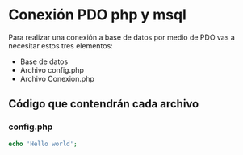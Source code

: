 # Conexión PDO php y msql
Para realizar una conexión a base de datos por medio de PDO vas a necesitar estos tres elementos:
- Base de datos
- Archivo config.php
- Archivo Conexion.php

## Código que contendrán cada archivo

### config.php

``` php
echo 'Hello world';


